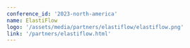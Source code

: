 ```yaml
---
conference_id: '2023-north-america'
name: ElastiFlow
logo: '/assets/media/partners/elastiflow/elastiflow.png'
link: '/partners/elastiflow.html'
---
```

